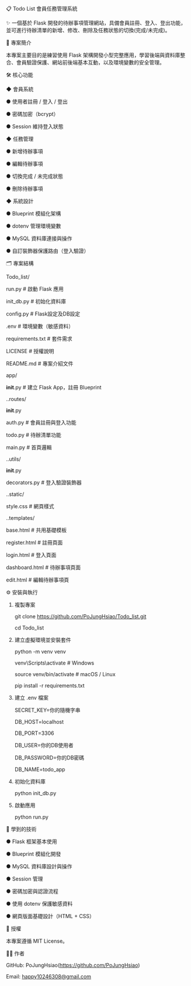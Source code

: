 📋 Todo List 會員任務管理系統

✨ 一個基於 Flask 開發的待辦事項管理網站，具備會員註冊、登入、登出功能，並可進行待辦清單的新增、修改、刪除及任務狀態的切換(完成/未完成)。

🚀 專案簡介

本專案主要目的是練習使用 Flask 架構開發小型完整應用，學習後端與資料庫整合、會員驗證保護、網站前後端基本互動，以及環境變數的安全管理。

🛠️ 核心功能

◆  會員系統

  ●  使用者註冊 / 登入 / 登出

  ●  密碼加密（bcrypt）

  ●  Session 維持登入狀態
  

◆  任務管理

  ●  新增待辦事項

  ●  編輯待辦事項

  ●  切換完成 / 未完成狀態

  ●  刪除待辦事項
  

◆  系統設計

  ●  Blueprint 模組化架構

  ●  dotenv 管理環境變數

  ●  MySQL 資料庫連接與操作

  ●  自訂裝飾器保護路由（登入驗證）
  

🗂️ 專案結構

Todo_list/

run.py                  # 啟動 Flask 應用

init_db.py               # 初始化資料庫

config.py                # Flask設定及DB設定

.env                     # 環境變數（敏感資料）

requirements.txt         # 套件需求

LICENSE                  # 授權說明

README.md                # 專案介紹文件

app/

__init__.py          # 建立 Flask App，註冊 Blueprint

..routes/

__init__.py      

auth.py          # 會員註冊與登入功能

todo.py          # 待辦清單功能

main.py          # 首頁邏輯

..utils/

__init__.py      

 decorators.py    # 登入驗證裝飾器
 
..static/

style.css        # 網頁樣式

..templates/

base.html        # 共用基礎模板

register.html    # 註冊頁面

login.html       # 登入頁面

dashboard.html   # 待辦事項頁面

edit.html        # 編輯待辦事項頁


⚙️ 安裝與執行

1. 複製專案
   
   git clone https://github.com/PoJungHsiao/Todo_list.git
   
   cd Todo_list

2. 建立虛擬環境並安裝套件
   
    python -m venv venv
  
    venv\Scripts\activate   # Windows
  
    source venv/bin/activate # macOS / Linux

    pip install -r requirements.txt

3. 建立 .env 檔案
   
    SECRET_KEY=你的隨機字串
  
    DB_HOST=localhost
  
    DB_PORT=3306
  
    DB_USER=你的DB使用者
  
    DB_PASSWORD=你的DB密碼
  
    DB_NAME=todo_app

4. 初始化資料庫
   
     python init_db.py

5. 啟動應用
   
     python run.py

🧠 學到的技術

●  Flask 框架基本使用

●  Blueprint 模組化開發

●  MySQL 資料庫設計與操作

●  Session 管理

●  密碼加密與認證流程

●  使用 dotenv 保護敏感資料

●  網頁版面基礎設計（HTML + CSS）

📜 授權

本專案遵循 MIT License。

🧑‍💻 作者

GitHub: PoJungHsiao(https://github.com/PoJungHsiao)

Email: happy10246308@gmail.com


